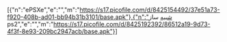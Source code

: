 [{"n":"ePSXe","e":"","m":"https://s17.picofile.com/d/8425154492/37e51a73-f920-408b-ad01-bb94b31b3101/base.apk"},{"n":"شبیه ساز ps2","e":"","m":"https://s17.picofile.com/d/8425192392/86512a19-9d73-4f3f-8e93-209bc2947acb/base.apk"}]
